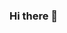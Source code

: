 ### Hi there 👋

<!--
**yeshenyong/yeshenyong** is a ✨ _special_ ✨ repository because its `README.md` (this file) appears on your GitHub profile.

[![Anurag's GitHub stats](https://github-readme-stats.vercel.app/api?username=yeshenyong&show_icons=true&theme=radical)](https://github.com/yeshenyong)

Here are some ideas to get you started:
- 🔭 I’m currently working on Alibaba
- 🌱 I’m currently learning Ai & RecoSys & Cpp
- 📫 How to reach me: 1050575224@qq.com
-->
